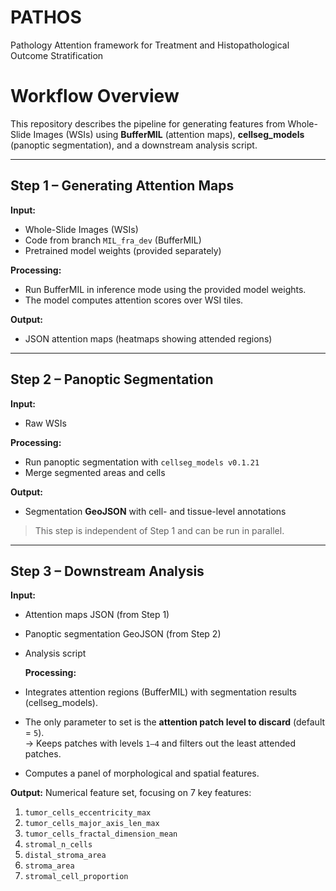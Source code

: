 # PATHOS
Pathology Attention framework for Treatment and Histopathological Outcome Stratification

# Workflow Overview

This repository describes the pipeline for generating features from Whole-Slide Images (WSIs) using **BufferMIL** (attention maps), **cellseg_models** (panoptic segmentation), and a downstream analysis script.

---

## Step 1 – Generating Attention Maps

**Input:**
- Whole-Slide Images (WSIs)  
- Code from branch `MIL_fra_dev` (BufferMIL)  
- Pretrained model weights (provided separately)

**Processing:**
- Run BufferMIL in inference mode using the provided model weights.
- The model computes attention scores over WSI tiles.

**Output:**
- JSON attention maps (heatmaps showing attended regions)

---

## Step 2 – Panoptic Segmentation

**Input:**
- Raw WSIs

**Processing:**
- Run panoptic segmentation with `cellseg_models v0.1.21`
- Merge segmented areas and cells

**Output:**
- Segmentation **GeoJSON** with cell- and tissue-level annotations

> This step is independent of Step 1 and can be run in parallel.

---

## Step 3 – Downstream Analysis

**Input:**
- Attention maps JSON (from Step 1)  
- Panoptic segmentation GeoJSON (from Step 2)  
- Analysis script

  **Processing:**
- Integrates attention regions (BufferMIL) with segmentation results (cellseg_models).
- The only parameter to set is the **attention patch level to discard** (default = `5`).  
  → Keeps patches with levels `1–4` and filters out the least attended patches.
- Computes a panel of morphological and spatial features.

**Output:**
Numerical feature set, focusing on 7 key features:

1. `tumor_cells_eccentricity_max`  
2. `tumor_cells_major_axis_len_max`  
3. `tumor_cells_fractal_dimension_mean`  
4. `stromal_n_cells`  
5. `distal_stroma_area`  
6. `stroma_area`  
7. `stromal_cell_proportion`
